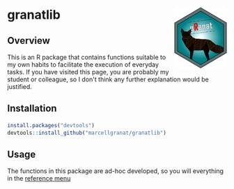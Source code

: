 # granatlib <img src="man/figures/logo.png" align="right" width="120" height="140" />

## Overview

This is an R package that contains functions suitable to my own habits to facilitate the execution of everyday tasks. If you have visited this page, you are probably my student or colleague, so I don't think any further explanation would be justified.

## Installation

``` r
install.packages("devtools")
devtools::install_github("marcellgranat/granatlib")
```

## Usage

The functions in this package are ad-hoc developed, so you will everything in the [reference menu](https://marcellgranat.com/granatlib/reference)
